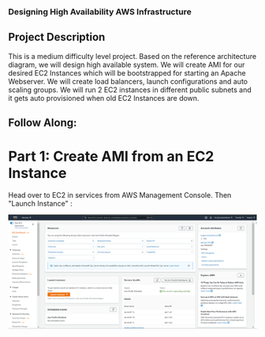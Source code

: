 ### Designing High Availability AWS Infrastructure
## Project Description
This is a medium difficulty level project. Based on the reference architecture diagram, we will design high available system. We will create AMI for our desired EC2 Instances which will be bootstrapped for starting an Apache Webserver. We will create load balancers, launch configurations and auto scaling groups. We will run 2 EC2 instances in different public subnets and it gets auto provisioned when old EC2 Instances are down.
## Follow Along:
# Part 1: Create AMI from an EC2 Instance
Head over to EC2 in services from AWS Management Console. Then "Launch Instance" :

![alt 2](Images/02.png)

